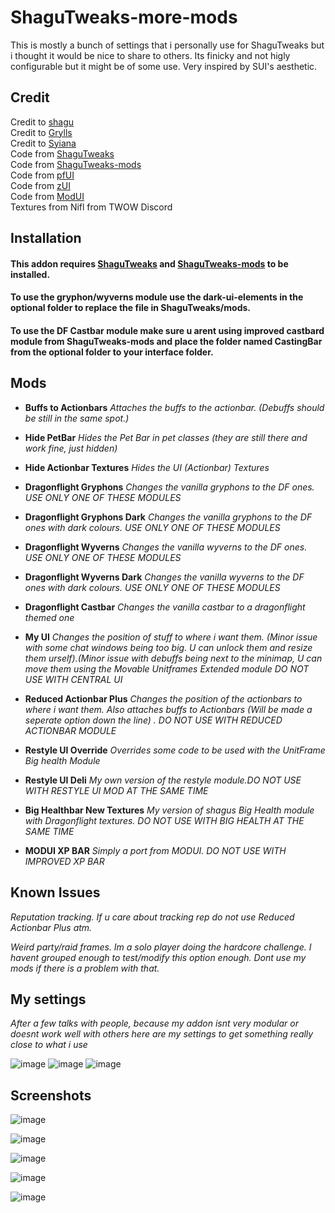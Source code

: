 # ShaguTweaks-more-mods

This is mostly a bunch of settings that i personally use for ShaguTweaks but i thought it would be nice to share to others. Its finicky and not higly configurable but it might be of some use.
Very inspired by SUI's aesthetic.

## Credit
Credit to [shagu](https://github.com/shagu)   
Credit to [Grylls](https://github.com/GryllsAddons)  
Credit to [Syiana](https://github.com/Syiana)   
Code from [ShaguTweaks](https://shagu.org/ShaguTweaks/)    
Code from [ShaguTweaks-mods](https://github.com/GryllsAddons/ShaguTweaks-mods)   
Code from [pfUI](https://shagu.org/pfUI/)    
Code from [zUI](https://github.com/Ko0z/zUI)    
Code from  [ModUI](https://github.com/obble/modui)  
Textures from Nifl from TWOW Discord

## Installation
#### This addon requires [ShaguTweaks](https://shagu.org/ShaguTweaks/) and [ShaguTweaks-mods](https://github.com/GryllsAddons/ShaguTweaks-mods) to be installed.    
#### To use the gryphon/wyverns module use the dark-ui-elements in the optional folder to replace the file in ShaguTweaks/mods.
#### To use the DF Castbar module make sure u arent using improved castbard module from ShaguTweaks-mods and place the folder named CastingBar from the optional folder to your interface folder.

## Mods

- **Buffs to Actionbars**
  *Attaches the buffs to the actionbar. (Debuffs should be still in the same spot.)*

- **Hide PetBar**
  *Hides the Pet Bar in pet classes (they are still there and work fine, just hidden)*

- **Hide Actionbar Textures**
  *Hides the UI (Actionbar) Textures*

- **Dragonflight Gryphons**
  *Changes the vanilla gryphons to the DF ones. USE ONLY ONE OF THESE MODULES*

 - **Dragonflight Gryphons Dark**
  *Changes the vanilla gryphons to the DF ones with dark colours. USE ONLY ONE OF THESE MODULES*

- **Dragonflight Wyverns**
  *Changes the vanilla wyverns to the DF ones. USE ONLY ONE OF THESE MODULES*

- **Dragonflight Wyverns Dark**
  *Changes the vanilla wyverns to the DF ones with dark colours. USE ONLY ONE OF THESE MODULES*

- **Dragonflight Castbar**
  *Changes the vanilla castbar to a dragonflight themed one*

- **My UI**
  *Changes the position of stuff to where i want them.*
  *(Minor issue with some chat windows being too big. U can unlock them and resize them urself).(Minor issue with debuffs being next to the minimap, U can move them using the Movable Unitframes Extended module*
  *DO NOT USE WITH CENTRAL UI*

- **Reduced Actionbar Plus**
  *Changes the position of the actionbars to where i want them. Also attaches buffs to Actionbars (Will be made a seperate option down the line) . DO NOT USE WITH REDUCED ACTIONBAR MODULE*

- **Restyle UI Override**
  *Overrides some code to be used with the UnitFrame Big health Module*

- **Restyle UI Deli**
  *My own version of the restyle module.DO NOT USE WITH RESTYLE UI MOD AT THE SAME TIME*

- **Big Healthbar New Textures**
  *My version of shagus Big Health module with Dragonflight textures. DO NOT USE WITH BIG HEALTH AT THE SAME TIME*

- **MODUI XP BAR**
  *Simply a port from MODUI. DO NOT USE WITH IMPROVED XP BAR*


## Known Issues

*Reputation tracking. If u care about tracking rep do not use Reduced Actionbar Plus atm.*

*Weird party/raid frames. Im a solo player doing the hardcore challenge. I havent grouped enough to test/modify this option enough. Dont use my mods if there is a problem with that.*


## My settings

*After a few talks with people, because my addon isnt very modular or doesnt work well with others here are my settings to get something really close to what i use*

![image](https://github.com/CrimsonHollow/ShaguTweaks-more-mods/assets/22963563/75888256-2c31-4967-9388-c851107b8bae)
![image](https://github.com/CrimsonHollow/ShaguTweaks-more-mods/assets/22963563/8f205137-9daa-420b-8ded-557c13e6a36e)
![image](https://github.com/CrimsonHollow/ShaguTweaks-more-mods/assets/22963563/7e1e6a40-e5b2-4cfe-aa66-d9e31f07a657)


## Screenshots

![image](https://github.com/CrimsonHollow/ShaguTweaks-more-mods/assets/22963563/7f21241b-007e-4cc4-aff2-ead04f0f6f4a)

![image](https://github.com/CrimsonHollow/ShaguTweaks-more-mods/assets/22963563/3dbd970f-f341-4e65-9b39-53242ec89942)

![image](https://github.com/CrimsonHollow/ShaguTweaks-more-mods/assets/22963563/ab89e750-79dd-499b-a35b-04d90530c814)

![image](https://github.com/CrimsonHollow/ShaguTweaks-more-mods/assets/22963563/e7e907c8-c06d-4fe3-a7f2-b2efeff73518)

![image](https://github.com/CrimsonHollow/ShaguTweaks-more-mods/assets/22963563/cc9915ba-ae82-4d7b-9380-5c95e46a256b)


